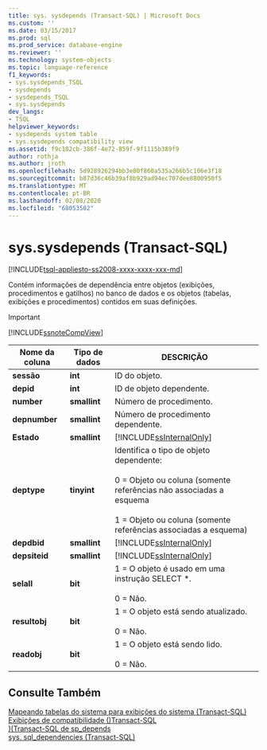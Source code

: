 ```yaml
---
title: sys. sysdepends (Transact-SQL) | Microsoft Docs
ms.custom: ''
ms.date: 03/15/2017
ms.prod: sql
ms.prod_service: database-engine
ms.reviewer: ''
ms.technology: system-objects
ms.topic: language-reference
f1_keywords:
- sys.sysdepends_TSQL
- sysdepends
- sysdepends_TSQL
- sys.sysdepends
dev_langs:
- TSQL
helpviewer_keywords:
- sysdepends system table
- sys.sysdepends compatibility view
ms.assetid: f9c182cb-386f-4e72-859f-9f1115b389f9
author: rothja
ms.author: jroth
ms.openlocfilehash: 5d928926294bb3e80f860a535a266b5c106e3f18
ms.sourcegitcommit: b87d36c46b39af8b929ad94ec707dee8800950f5
ms.translationtype: MT
ms.contentlocale: pt-BR
ms.lasthandoff: 02/08/2020
ms.locfileid: "68053502"
---
```

# <a name="syssysdepends-transact-sql"></a>sys.sysdepends (Transact-SQL)
[!INCLUDE[tsql-appliesto-ss2008-xxxx-xxxx-xxx-md](../../includes/tsql-appliesto-ss2008-xxxx-xxxx-xxx-md.md)]

  Contém informações de dependência entre objetos (exibições, procedimentos e gatilhos) no banco de dados e os objetos (tabelas, exibições e procedimentos) contidos em suas definições.  
  
> [!IMPORTANT]  
>  [!INCLUDE[ssnoteCompView](../../includes/ssnotecompview-md.md)]  
  
|Nome da coluna|Tipo de dados|DESCRIÇÃO|  
|-----------------|---------------|-----------------|  
|**sessão**|**int**|ID do objeto.|  
|**depid**|**int**|ID de objeto dependente.|  
|**number**|**smallint**|Número de procedimento.|  
|**depnumber**|**smallint**|Número de procedimento dependente.|  
|**Estado**|**smallint**|[!INCLUDE[ssInternalOnly](../../includes/ssinternalonly-md.md)]|  
|**deptype**|**tinyint**|Identifica o tipo de objeto dependente:<br /><br /> 0 = Objeto ou coluna (somente referências não associadas a esquema<br /><br /> 1 = Objeto ou coluna (somente referências associadas a esquema)|  
|**depdbid**|**smallint**|[!INCLUDE[ssInternalOnly](../../includes/ssinternalonly-md.md)]|  
|**depsiteid**|**smallint**|[!INCLUDE[ssInternalOnly](../../includes/ssinternalonly-md.md)]|  
|**selall**|**bit**|1 = O objeto é usado em uma instrução SELECT *.<br /><br /> 0 = Não.|  
|**resultobj**|**bit**|1 = O objeto está sendo atualizado.<br /><br /> 0 = Não.|  
|**readobj**|**bit**|1 = O objeto está sendo lido.<br /><br /> 0 = Não.|  
  
## <a name="see-also"></a>Consulte Também  
 [Mapeando tabelas do sistema para exibições do sistema &#40;Transact-SQL&#41;](../../relational-databases/system-tables/mapping-system-tables-to-system-views-transact-sql.md)   
 [Exibições de compatibilidade &#40;&#41;Transact-SQL](~/relational-databases/system-compatibility-views/system-compatibility-views-transact-sql.md)   
 [&#41;&#40;Transact-SQL de sp_depends](../../relational-databases/system-stored-procedures/sp-depends-transact-sql.md)   
 [sys. sql_dependencies &#40;Transact-SQL&#41;](../../relational-databases/system-catalog-views/sys-sql-dependencies-transact-sql.md)  
  
  
